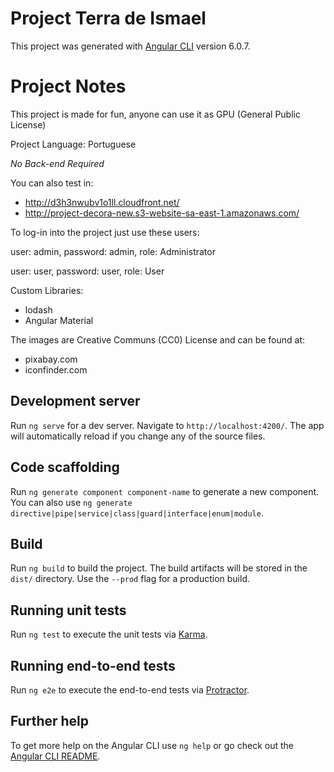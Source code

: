 # Project Terra de Ismael

This project was generated with [Angular CLI](https://github.com/angular/angular-cli) version 6.0.7.

# Project Notes
This project is made for fun, anyone can use it as GPU (General Public License)

Project Language: Portuguese

*No Back-end Required*

You can also test in: 
- http://d3h3nwubv1o1ll.cloudfront.net/
- http://project-decora-new.s3-website-sa-east-1.amazonaws.com/

To log-in into the project just use these users:

user: admin, password: admin, role: Administrator

user: user, password: user, role: User

Custom Libraries:
- lodash
- Angular Material

The images are Creative Communs (CC0) License and can be found at:
- pixabay.com
- iconfinder.com

## Development server

Run `ng serve` for a dev server. Navigate to `http://localhost:4200/`. The app will automatically reload if you change any of the source files.

## Code scaffolding

Run `ng generate component component-name` to generate a new component. You can also use `ng generate directive|pipe|service|class|guard|interface|enum|module`.

## Build

Run `ng build` to build the project. The build artifacts will be stored in the `dist/` directory. Use the `--prod` flag for a production build.

## Running unit tests

Run `ng test` to execute the unit tests via [Karma](https://karma-runner.github.io).

## Running end-to-end tests

Run `ng e2e` to execute the end-to-end tests via [Protractor](http://www.protractortest.org/).

## Further help

To get more help on the Angular CLI use `ng help` or go check out the [Angular CLI README](https://github.com/angular/angular-cli/blob/master/README.md).

